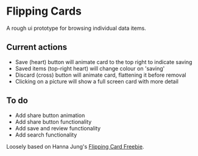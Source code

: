 # Flipping Cards

A rough ui prototype for browsing individual data items.

## Current actions
- Save (heart) button will animate card to the top right to indicate saving
- Saved items (top-right heart) will change colour on 'saving'
- Discard (cross) button will animate card, flattening it before removal
- Clicking on a picture will show a full screen card with more detail

## To do
- Add share button animation
- Add share button functionality
- Add save and review functionality
- Add search functionality


Loosely based on Hanna Jung's [Flipping Card Freebie](https://dribbble.com/shots/2106306-Flipping-Card-Freebie).
